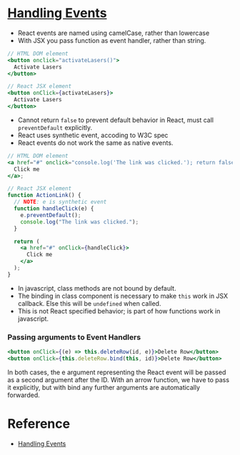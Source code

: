 # [Handling Events](https://reactjs.org/docs/handling-events.html)

- React events are named using camelCase, rather than lowercase
- With JSX you pass function as event handler, rather than string.

```jsx
// HTML DOM element
<button onclick="activateLasers()">
  Activate Lasers
</button>

// React JSX element
<button onClick={activateLasers}>
  Activate Lasers
</button>
```

- Cannot return `false` to prevent default behavior in React, must call `preventDefault` explicitly.
- React uses synthetic event, accoding to W3C spec
- React events do not work the same as native events.

```jsx
// HTML DOM element
<a href="#" onclick="console.log('The link was clicked.'); return false">
  Click me
</a>;

// React JSX element
function ActionLink() {
  // NOTE: e is synthetic event
  function handleClick(e) {
    e.preventDefault();
    console.log("The link was clicked.");
  }

  return (
    <a href="#" onClick={handleClick}>
      Click me
    </a>
  );
}
```

- In javascript, class methods are not bound by default.
- The binding in class component is necessary to make `this` work in JSX callback. Else this will be `undefined` when called.
- This is not React specified behavior; is part of how functions work in javascript.

### Passing arguments to Event Handlers

```jsx
<button onClick={(e) => this.deleteRow(id, e)}>Delete Row</button>
<button onClick={this.deleteRow.bind(this, id)}>Delete Row</button>
```

In both cases, the e argument representing the React event will be passed as a second argument after the ID. With an arrow function, we have to pass it explicitly, but with bind any further arguments are automatically forwarded.

# Reference

- [Handling Events](https://reactjs.org/docs/handling-events.html)
